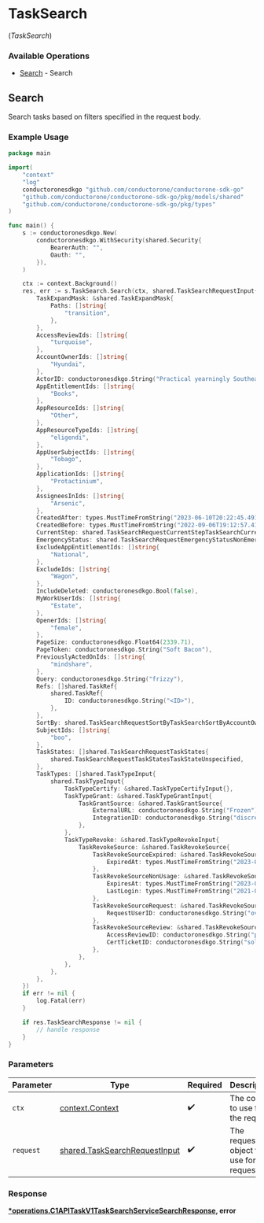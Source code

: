 # TaskSearch
(*TaskSearch*)

### Available Operations

* [Search](#search) - Search

## Search

Search tasks based on filters specified in the request body.

### Example Usage

```go
package main

import(
	"context"
	"log"
	conductoronesdkgo "github.com/conductorone/conductorone-sdk-go"
	"github.com/conductorone/conductorone-sdk-go/pkg/models/shared"
	"github.com/conductorone/conductorone-sdk-go/pkg/types"
)

func main() {
    s := conductoronesdkgo.New(
        conductoronesdkgo.WithSecurity(shared.Security{
            BearerAuth: "",
            Oauth: "",
        }),
    )

    ctx := context.Background()
    res, err := s.TaskSearch.Search(ctx, shared.TaskSearchRequestInput{
        TaskExpandMask: &shared.TaskExpandMask{
            Paths: []string{
                "transition",
            },
        },
        AccessReviewIds: []string{
            "turquoise",
        },
        AccountOwnerIds: []string{
            "Hyundai",
        },
        ActorID: conductoronesdkgo.String("Practical yearningly Southeast"),
        AppEntitlementIds: []string{
            "Books",
        },
        AppResourceIds: []string{
            "Other",
        },
        AppResourceTypeIds: []string{
            "eligendi",
        },
        AppUserSubjectIds: []string{
            "Tobago",
        },
        ApplicationIds: []string{
            "Protactinium",
        },
        AssigneesInIds: []string{
            "Arsenic",
        },
        CreatedAfter: types.MustTimeFromString("2023-06-10T20:22:45.491Z"),
        CreatedBefore: types.MustTimeFromString("2022-09-06T19:12:57.415Z"),
        CurrentStep: shared.TaskSearchRequestCurrentStepTaskSearchCurrentStepUnspecified.ToPointer(),
        EmergencyStatus: shared.TaskSearchRequestEmergencyStatusNonEmergency.ToPointer(),
        ExcludeAppEntitlementIds: []string{
            "National",
        },
        ExcludeIds: []string{
            "Wagon",
        },
        IncludeDeleted: conductoronesdkgo.Bool(false),
        MyWorkUserIds: []string{
            "Estate",
        },
        OpenerIds: []string{
            "female",
        },
        PageSize: conductoronesdkgo.Float64(2339.71),
        PageToken: conductoronesdkgo.String("Soft Bacon"),
        PreviouslyActedOnIds: []string{
            "mindshare",
        },
        Query: conductoronesdkgo.String("frizzy"),
        Refs: []shared.TaskRef{
            shared.TaskRef{
                ID: conductoronesdkgo.String("<ID>"),
            },
        },
        SortBy: shared.TaskSearchRequestSortByTaskSearchSortByAccountOwner.ToPointer(),
        SubjectIds: []string{
            "boo",
        },
        TaskStates: []shared.TaskSearchRequestTaskStates{
            shared.TaskSearchRequestTaskStatesTaskStateUnspecified,
        },
        TaskTypes: []shared.TaskTypeInput{
            shared.TaskTypeInput{
                TaskTypeCertify: &shared.TaskTypeCertifyInput{},
                TaskTypeGrant: &shared.TaskTypeGrantInput{
                    TaskGrantSource: &shared.TaskGrantSource{
                        ExternalURL: conductoronesdkgo.String("Frozen"),
                        IntegrationID: conductoronesdkgo.String("discrete HDD chargrill"),
                    },
                },
                TaskTypeRevoke: &shared.TaskTypeRevokeInput{
                    TaskRevokeSource: &shared.TaskRevokeSource{
                        TaskRevokeSourceExpired: &shared.TaskRevokeSourceExpired{
                            ExpiredAt: types.MustTimeFromString("2023-03-10T15:48:59.869Z"),
                        },
                        TaskRevokeSourceNonUsage: &shared.TaskRevokeSourceNonUsage{
                            ExpiresAt: types.MustTimeFromString("2023-01-14T01:21:25.379Z"),
                            LastLogin: types.MustTimeFromString("2021-01-22T06:17:27.525Z"),
                        },
                        TaskRevokeSourceRequest: &shared.TaskRevokeSourceRequest{
                            RequestUserID: conductoronesdkgo.String("overriding Focused"),
                        },
                        TaskRevokeSourceReview: &shared.TaskRevokeSourceReview{
                            AccessReviewID: conductoronesdkgo.String("plum Astatine"),
                            CertTicketID: conductoronesdkgo.String("soliloquize instead"),
                        },
                    },
                },
            },
        },
    })
    if err != nil {
        log.Fatal(err)
    }

    if res.TaskSearchResponse != nil {
        // handle response
    }
}
```

### Parameters

| Parameter                                                                      | Type                                                                           | Required                                                                       | Description                                                                    |
| ------------------------------------------------------------------------------ | ------------------------------------------------------------------------------ | ------------------------------------------------------------------------------ | ------------------------------------------------------------------------------ |
| `ctx`                                                                          | [context.Context](https://pkg.go.dev/context#Context)                          | :heavy_check_mark:                                                             | The context to use for the request.                                            |
| `request`                                                                      | [shared.TaskSearchRequestInput](../../models/shared/tasksearchrequestinput.md) | :heavy_check_mark:                                                             | The request object to use for the request.                                     |


### Response

**[*operations.C1APITaskV1TaskSearchServiceSearchResponse](../../models/operations/c1apitaskv1tasksearchservicesearchresponse.md), error**

